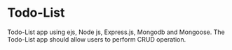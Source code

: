 # Todo-List

Todo-List app using ejs, Node js, Express.js, Mongodb and Mongoose. The Todo-List app should allow users to perform CRUD operation.
